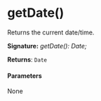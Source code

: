 # getDate()




Returns the current date/time.

**Signature:** _getDate(): Date;_

**Returns**: `Date`





#### Parameters
None


